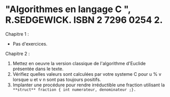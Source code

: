 # "Algorithmes en langage C ", R.SEDGEWICK. ISBN 2 7296 0254 2.

Chapitre 1 :

* Pas d'exercices.

Chapitre 2 :

1. Mettez en oeuvre la version classique de l'algorithme d'Euclide présentée dans le texte.
2. Vérifiez quelles valeurs sont calculées par votre systeme C pour u % v lorsque u et v n sont pas toujours positifs.
3. Implanter une procédure pour rendre irréductible une fraction utilisant la 
                       ``` 
                        **struct** fraction
                             { int numerateur, denominateur ;}.
                        ```
